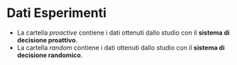 # Dati Esperimenti
- La cartella _proactive_ contiene i dati ottenuti dallo studio con il **sistema di decisione proattivo**.
- La cartella _random_ contiene i dati ottenuti dallo studio con il **sistema di decisione randomico**.
